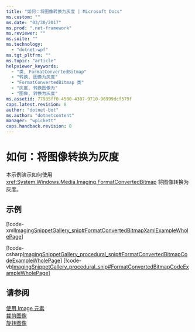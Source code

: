 ```yaml
---
title: "如何：将图像转换为灰度 | Microsoft Docs"
ms.custom: ""
ms.date: "03/30/2017"
ms.prod: ".net-framework"
ms.reviewer: ""
ms.suite: ""
ms.technology: 
  - "dotnet-wpf"
ms.tgt_pltfrm: ""
ms.topic: "article"
helpviewer_keywords: 
  - "类, FormatConvertedBitmap"
  - "转换, 图像为灰度"
  - "FormatConvertedBitmap 类"
  - "灰度, 转换图像为"
  - "图像, 转换为灰度"
ms.assetid: 77935ff0-4500-4307-9710-96999dcf579f
caps.latest.revision: 8
author: "dotnet-bot"
ms.author: "dotnetcontent"
manager: "wpickett"
caps.handback.revision: 8
---
```

# 如何：将图像转换为灰度
本示例演示如何使用 <xref:System.Windows.Media.Imaging.FormatConvertedBitmap> 将图像转换为灰度。  
  
## 示例  
 [!code-xml[ImagingSnippetGallery_snip#FormatConvertedBitmapXamlExampleWholePage](../../../../samples/snippets/csharp/VS_Snippets_Wpf/ImagingSnippetGallery_snip/CS/FormatConvertedBitmapExample.xaml#formatconvertedbitmapxamlexamplewholepage)]  
  
 [!code-csharp[ImagingSnippetGallery_procedural_snip#FormatConvertedBitmapCodeExampleWholePage](../../../../samples/snippets/csharp/VS_Snippets_Wpf/ImagingSnippetGallery_procedural_snip/CSharp/FormatConvertedBitmapExample.cs#formatconvertedbitmapcodeexamplewholepage)]
 [!code-vb[ImagingSnippetGallery_procedural_snip#FormatConvertedBitmapCodeExampleWholePage](../../../../samples/snippets/visualbasic/VS_Snippets_Wpf/ImagingSnippetGallery_procedural_snip/VB/FormatConvertedBitmapExample.vb#formatconvertedbitmapcodeexamplewholepage)]  
  
## 请参阅  
 [使用 Image 元素](../../../../docs/framework/wpf/controls/how-to-use-the-image-element.md)   
 [裁剪图像](../../../../docs/framework/wpf/controls/how-to-crop-an-image.md)   
 [旋转图像](../../../../docs/framework/wpf/controls/how-to-rotate-an-image.md)
